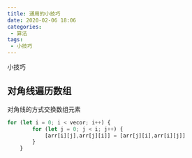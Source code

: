```yaml
---
title: 通用的小技巧
date: 2020-02-06 18:06
categories: 
 - 算法
tags: 
 - 小技巧
---
```

小技巧
<!-- more -->

## 对角线遍历数组

对角线的方式交换数组元素

```javascript
for (let i = 0; i < vecor; i++) {
        for (let j = 0; j < i; j++) {
            [arr[i][j],arr[j][i]] = [arr[j][i],arr[i][j]]
        }
    }
```







